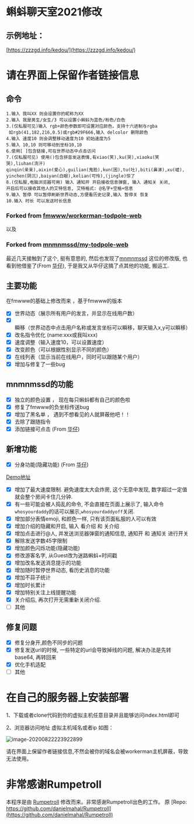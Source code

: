 # 蝌蚪聊天室2021修改 
## 示例地址：
[https://zzzgd.info/kedou/](https://zzzgd.info/kedou/)
# 请在界面上保留作者链接信息


## 命令
```
1.输入 我叫XX 则会设置你的昵称为XX
2.输入 我是男生/女生/3 可以设置小蝌蚪为蓝色/粉色/白色
3.(仅私服可见)输入 rgb+颜色参数即可设置对应颜色，支持十六进制与rgba
 如rgb(41,182,216,0.5)或rgb#29F666,输入 delcolor 删除颜色
4.输入 速度10 则会调整移动速度为10 初始速度为5
5.输入 10,10 则可移动到坐标10,10
6.使用[ ]包含链接,可在世界动态中点击访问
7.(仅私服可见) 使用()包含拼音发送表情,有xiao(笑),ku(哭),xiaoku(笑哭),liuhan(流汗)
qinqin(亲亲),aixin(爱心),guilian(鬼脸),kun(困),tu(吐),biti(鼻涕),xu(嘘),
yinchen(阴沉),baiyan(白眼),kelian(可怜),(jingle)惊了
8.(仅私服,电脑浏览器可用) 输入 通知开 开启接收信息弹窗, 输入 通知关 关闭,
开启后可以接收其他人的艾特信息, 艾特格式: @名字+空格+信息
9.输入 暂停 可以暂停刷新世界动态,方便看历史记录,输入 暂停关 恢复
10.输入 时长 可以发送时长信息
```

### Forked from [fmwww/workerman-todpole-web](https://github.com/fmwww/workerman-todpole-web)
以及
### Forked from [mnmnmssd/my-todpole-web](https://github.com/mnmnmssd/my-todpole-web)

最近几天接触到了这个, 挺有意思的, 然后也发现了[mnmnmssd](https://github.com/mnmnmssd) 这位的修改版, 
也看到他借鉴了(From [华仔]( https://www.zjh336.cn/)), 于是我又从华仔这搞了点其他的功能, 搬运工.

## 主要功能

在fmwww的基础上修改而来 ，基于fmwww的版本

- [x] 世界动态（展示所有用户的发言，并显示在线用户数）
- [x] 瞬移（世界动态中点击用户名称或发言坐标可以瞬移，聊天输入x,y可以瞬移）
- [x] 改名指令优化 (name:xxx或我叫xxx)
- [x] 速度调整（输入速度10，可以设置速度）
- [x] 改变颜色（可以根据性别显示不同的颜色）
- [x] 在线列表（显示当前在线用户，同时可以跟随某个用户）
- [x] 增加与修复了一些bug

## mnmnmssd的功能

- [x] 独立的颜色设置 ， 现在每只蝌蚪都有自己的颜色啦
- [x] 修复了fmwww的负坐标传送bug
- [x] 增加了黑名单 ， 遇到不想看见的人就屏蔽他吧！！
- [x] 去除了跟随指令
- [x] 添加链接可点击  (From [华仔]( https://www.zjh336.cn/))

## 新增功能
- [x] 分身功能(隐藏功能)  (From [华仔]( https://www.zjh336.cn/))

[Demo地址](http://zzzgd.info/kedou/)

- [x] 增加了最大速度限制. 避免速度太大会炸房, 这个无意中发现, 数字超过一定值就会整个房间卡住几分钟.
- [x] 有一些可能会被人捣乱的命令, 不会直接在页面上展示了, 输入命令`whosyourdaddy`的话可以展示,`whosyourdaddyoff`关闭.
- [x] 增加部分表情emoji, 和颜色一样, 只有该页面私服的人可以有效
- [x] 增加介绍的隐藏和开启, 输入 看介绍 和 关介绍
- [x] 增加点击进行@人, 并发送浏览器弹窗的通知信息, 通知开 和 通知关 进行开关
- [x] 解除发送字数45字限制  
- [x] 增加颜色闪烁功能(隐藏功能)
- [x] 修改游客名字, 从Guest改为迷路蝌蚪+时间戳
- [x] 增加改名发送消息提示的功能
- [x] 增加随时暂停世界动态, 看历史消息的功能
- [x] 增加不蒜子统计
- [x] 增加时长累计
- [x] 增加特别关注上线提醒功能
- [x] 关介绍后, 再次打开无需重新关闭介绍.
- [ ] 其他

## 修复问题
- [x] 修复分身开,颜色不同步的问题
- [x] 修复发送url的时候, 一些特定的url会导致掉线的问题, 解决办法是先转base64, 再转回来
- [x] 优化手机适配
- [ ] 其他

# 在自己的服务器上安装部署


1、下载或者clone代码到你的虚拟主机任意目录并且能够访问index.html即可

2、浏览器访问地址 虚拟主机域名或者ip 如图：

![image-20200822223922899](https://cdn.jsdelivr.net/gh/mnmnmssd/hexoBlogimg/blog/2020/image-20200822223922899.png)


请在界面上保留作者链接信息,不然会被你的域名会被workerman主机屏蔽，导致无法使用。

# 非常感谢Rumpetroll

本程序是由 [Rumpetroll](http://rumpetroll.com/) 修改而来。非常感谢Rumpetroll出色的工作。
原 [Repo: https://github.com/danielmahal/Rumpetroll](https://github.com/danielmahal/Rumpetroll)
